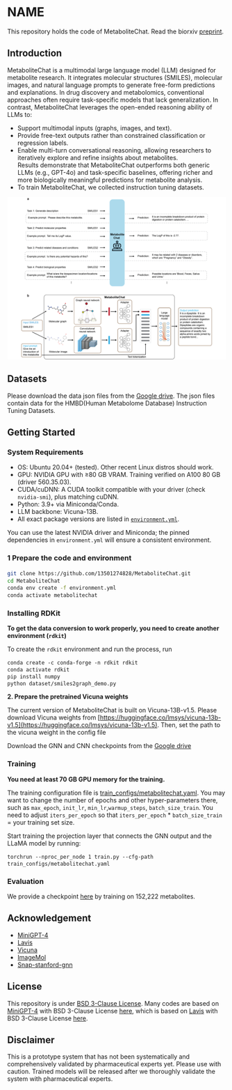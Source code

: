 # NAME

This repository holds the code of MetaboliteChat. Read the biorxiv [preprint](!!!).



## Introduction
MetaboliteChat is a multimodal large language model (LLM) designed for metabolite research. It integrates molecular structures (SMILES), molecular images, and natural language prompts to generate free-form predictions and explanations.
In drug discovery and metabolomics, conventional approaches often require task-specific models that lack generalization. In contrast, MetaboliteChat leverages the open-ended reasoning ability of LLMs to:
- Support multimodal inputs (graphs, images, and text).  
- Provide free-text outputs rather than constrained classification or regression labels.  
- Enable multi-turn conversational reasoning, allowing researchers to iteratively explore and refine insights about metabolites.  
Results demonstrate that MetaboliteChat outperforms both generic LLMs (e.g., GPT-4o) and task-specific baselines, offering richer and more biologically meaningful predictions for metabolite analysis.
- To train MetaboliteChat, we collected instruction tuning datasets.

![overview](figs/pipeline.png)

## Datasets

Please download the data json files from the [Google drive](https://drive.google.com/drive/folders/1YYTQUJbYBVVoQ8B_P1ZYCUg8JuePQG_L?usp=sharing). The json files contain data for the HMBD(Human Metabolome Database) Instruction Tuning Datasets.


## Getting Started
### System Requirements
- OS: Ubuntu 20.04+ (tested). Other recent Linux distros should work.
- GPU: NVIDIA GPU with ≥80 GB VRAM. Training verified on A100 80 GB (driver 560.35.03).
- CUDA/cuDNN: A CUDA toolkit compatible with your driver (check `nvidia-smi`), plus matching cuDNN.
- Python: 3.9+ via Miniconda/Conda.
- LLM backbone: Vicuna-13B.
- All exact package versions are listed in [`environment.yml`](environment.yml).

You can use the latest NVIDIA driver and Miniconda; the pinned dependencies in `environment.yml` will ensure a consistent environment.

### 1 Prepare the code and environment
```bash
git clone https://github.com/13501274828/MetaboliteChat.git
cd MetaboliteChat
conda env create -f environment.yml
conda activate metabolitechat
```

### Installing RDKit
**To get the data conversion to work properly, you need to create another environment (`rdkit`)**

To create the `rdkit` environment and run the process, run
```
conda create -c conda-forge -n rdkit rdkit
conda activate rdkit
pip install numpy
python dataset/smiles2graph_demo.py
```

**2. Prepare the pretrained Vicuna weights**

The current version of MetaboliteChat is built on Vicuna-13B-v1.5.
Please download Vicuna weights from [https://huggingface.co/lmsys/vicuna-13b-v1.5](https://huggingface.co/lmsys/vicuna-13b-v1.5).
Then, set the path to the vicuna weight in the config file

Download the GNN and CNN checkpoints from the [Google drive](https://drive.google.com/drive/folders/1DlLzYf7MHHdA09l5Cv3H5KUULmtazwo1?usp=sharing)


### Training
**You need at least 70 GB GPU memory for the training.** 

The training configuration file is [train_configs/metabolitechat.yaml](train_configs/metabolitechat.yaml). You may want to change the number of epochs and other hyper-parameters there, such as `max_epoch`, `init_lr`, `min_lr`,`warmup_steps`, `batch_size_train`. You need to adjust `iters_per_epoch` so that `iters_per_epoch` * `batch_size_train` = your training set size.

Start training the projection layer that connects the GNN output and the LLaMA model by running:
```
torchrun --nproc_per_node 1 train.py --cfg-path train_configs/metabolitechat.yaml
```
### Evaluation
We provide a checkpoint [here](https://drive.google.com/drive/folders/18KRWlZddQh3wfwPr9bzKB-ieQ8X9Pdkd?usp=sharing) by training on 152,222 metabolites.

## Acknowledgement
+ [MiniGPT-4](https://minigpt-4.github.io/)
+ [Lavis](https://github.com/salesforce/LAVIS)
+ [Vicuna](https://github.com/lm-sys/FastChat)
+ [ImageMol](https://github.com/HongxinXiang/ImageMol)
+ [Snap-stanford-gnn](https://github.com/snap-stanford/pretrain-gnns/)


## License
This repository is under [BSD 3-Clause License](LICENSE.md).
Many codes are based on [MiniGPT-4](https://github.com/Vision-CAIR/MiniGPT-4) with BSD 3-Clause License [here](LICENSE_MiniGPT4.md), which is based on [Lavis](https://github.com/salesforce/LAVIS) with BSD 3-Clause License [here](LICENSE_Lavis.md).


## Disclaimer

This is a prototype system that has not been systematically and comprehensively validated by pharmaceutical experts yet. Please use with caution. Trained models will be released after we thoroughly validate the system with pharmaceutical experts.
